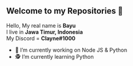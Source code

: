 ## Welcome to my Repositories 👋

Hello, My real name is **Bayu**
<br/>I live in **Jawa Timur, Indonesia**
<br/>My Discord = **Clayne#1000**
<br/>
- 👷 I’m currently working on Node JS & Python
- 🕵️ I’m currently learning Python
